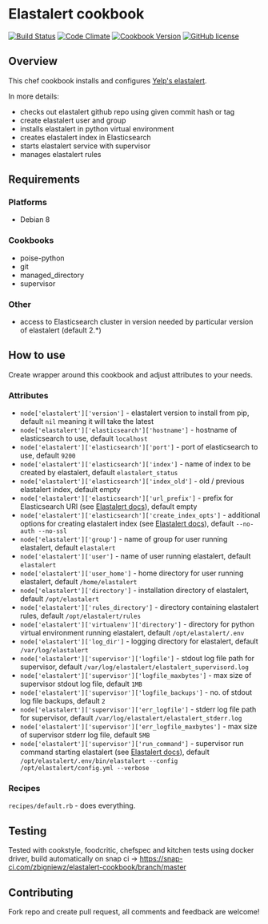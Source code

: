 # Elastalert cookbook
[![Build Status](https://snap-ci.com/zbigniewz/elastalert-cookbook/branch/master/build_image)](https://snap-ci.com/zbigniewz/elastalert-cookbook/branch/master)
[![Code Climate](https://codeclimate.com/github/zbigniewz/elastalert-cookbook/badges/gpa.svg)](https://codeclimate.com/github/zbigniewz/elastalert-cookbook)
[![Cookbook Version](https://img.shields.io/cookbook/v/elastalert.svg)](https://community.opscode.com/cookbooks/elastalert)
[![GitHub license](https://img.shields.io/badge/license-Apache%202-blue.svg)](https://raw.githubusercontent.com/zbigniewz/elastalert-cookbook/master/LICENSE)

## Overview
This chef cookbook installs and configures [Yelp's elastalert](https://github.com/Yelp/elastalert).

In more details:
- checks out elastalert github repo using given commit hash or tag
- create elastalert user and group
- installs elastalert in python virtual environment
- creates elastalert index in Elasticsearch
- starts elastalert service with supervisor
- manages elastalert rules

## Requirements

### Platforms
* Debian 8

### Cookbooks
* poise-python
* git
* managed_directory
* supervisor

### Other
* access to Elasticsearch cluster in version needed by particular version of elastalert (default 2.*)

## How to use
Create wrapper around this cookbook and adjust attributes to your needs.

### Attributes
* `node['elastalert']['version']` - elastalert version to install from pip, default `nil` meaning it will take the latest
* `node['elastalert']['elasticsearch']['hostname']` - hostname of elasticsearch to use, default `localhost`
* `node['elastalert']['elasticsearch']['port']` - port of elasticsearch to use, default `9200`
* `node['elastalert']['elasticsearch']['index']` - name of index to be created by elastalert, default `elastalert_status`
* `node['elastalert']['elasticsearch']['index_old']` - old / previous elastalert index, default empty
* `node['elastalert']['elasticsearch']['url_prefix']` - prefix for Elasticsearch URl (see [Elastalert docs](http://elastalert.readthedocs.io/en/latest/elastalert.html)), default empty
* `node['elastalert']['elasticsearch']['create_index_opts']` - additional options for creating elastalert index (see [Elastalert docs](http://elastalert.readthedocs.io/en/latest/elastalert.html)), default `--no-auth --no-ssl`
* `node['elastalert']['group']` - name of group for user running elastalert, default `elastalert`
* `node['elastalert']['user']` - name of user running elastalert, default `elastalert`
* `node['elastalert']['user_home']` - home directory for user running elastalert, default `/home/elastalert`
* `node['elastalert']['directory']` - installation directory of elastalert, default `/opt/elastalert`
* `node['elastalert']['rules_directory']` - directory containing elastalert rules, default `/opt/elastalert/rules`
* `node['elastalert']['virtualenv']['directory']` - directory for python virtual environment running elastalert, default `/opt/elastalert/.env`
* `node['elastalert']['log_dir']` - logging directory for elastalert, default `/var/log/elastalert`
* `node['elastalert']['supervisor']['logfile']` - stdout log file path for supervisor, default `/var/log/elastalert/elastalert_supervisord.log`
* `node['elastalert']['supervisor']['logfile_maxbytes']` - max size of supervisor stdout log file, default `1MB`
* `node['elastalert']['supervisor']['logfile_backups']` - no. of stdout log file backups, default `2`
* `node['elastalert']['supervisor']['err_logfile']` - stderr log file path for supervisor, default `/var/log/elastalert/elastalert_stderr.log`
* `node['elastalert']['supervisor']['err_logfile_maxbytes']` - max size of supervisor stderr log file, default `5MB`
* `node['elastalert']['supervisor']['run_command']` - supervisor run command starting elastalert (see [Elastalert docs](http://elastalert.readthedocs.io/en/latest/elastalert.html)), default `/opt/elastalert/.env/bin/elastalert --config /opt/elastalert/config.yml --verbose`

### Recipes
```recipes/default.rb``` - does everything.

## Testing
Tested with cookstyle, foodcritic, chefspec and kitchen tests using docker driver, build automatically
on snap ci -> https://snap-ci.com/zbigniewz/elastalert-cookbook/branch/master

## Contributing
Fork repo and create pull request, all comments and feedback are welcome!
